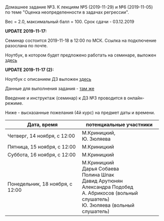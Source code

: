 Домашнее задание №3. К лекциям №5 (2019-11-29) и №6 (2019-11-05) по теме "Оценка неопределенности в задачах регрессии".

Вес = 2.0, максимальный балл = 100. Срок сдачи - 03.12.2019



**UPDATE 2019-11-17:**

Семинар состоится 2019-11-18 в 12:00 по МСК. Ссылка на подключение разослана по почте.

Ноутбук, в котором будет предложено работать на семинаре, выложен [здесь](https://github.com/MKrinitskiy/ML4ES_2019-2020/tree/master/Seminar07)

**UPDATE 2019-11-17 (2):**

Ноутбук с описанием ДЗ выложен [здесь](https://github.com/MKrinitskiy/ML4ES_2019-2020/tree/master/HW3/HW3-writeup.ipynb)

Данные для выполнения задания - [там же](https://github.com/MKrinitskiy/ML4ES_2019-2020/tree/master/HW03)



Введение и инструктаж (семинар) к ДЗ №3 проводится в онлайн-режиме.

Ниже - высказанные пожелания (4й курс) на предмет даты и времени.

| Дата, время                     | потенциальные участники                                      |
| ------------------------------- | ------------------------------------------------------------ |
| Четверг, 14 ноября, с 12:00     | М.Криницкий, <br />Ю. Зюляева                                |
| Пятница, 15 ноября, с 12:00     | М.Криницкий                                                  |
| Суббота, 16 ноября, с 12:00     | М.Криницкий                                                  |
| Понедельник, 18 ноября, с 12:00 | М.Криницкий<br />Дарья Собаева<br />Полина Шпак<br />Давид Арутюнян<br />Александра Подобед<br />А. Абрикосов (вольный слушатель)<br />Ю. Зюляева (вольный слушатель) |

